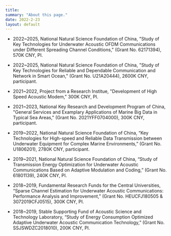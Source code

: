 ```yaml
---
title: 
summary: "About this page."
date: 2022-2-23
layout: default
---
```


* 2022~2025, National Natural Science Foundation of China, "Study of Key Technologies for Underwater Acoustic OFDM Communications under Different Spreading Channel Conditions," (Grant No. 62171394), 570K CNY, PI.

* 2022~2025, National Natural Science Foundation of China, "Study of Key Technologies for Reliable and Dependable Communication and Network in Smart Ocean," (Grant No. U21A20444), 2600K CNY, participant.

* 2021~2022, Project from a Research Institue, "Development of High Speed Acoustic Modem," 300K CNY, PI.

* 2021~2023, National Key Research and Development Program of China, "General Services and Examplary Applications of Marine Big Data in Typical Sea Areas," (Grant No. 2021YFF0704000), 300K CNY, participant.

* 2019~2022, National Natural Science Foundation of China, “Key Technologies for High-speed and Reliable Data Transmission between Underwater Equipment for Complex Marine Environments,” (Grant No. U1806201), 2780K CNY, participant.

* 2019~2021, National Natural Science Foundation of China, “Study of Transmission Energy Optimization for Underwater Acoustic Communications Based on Adaptive Modulation and Coding,” (Grant No. 61801139), 240K CNY, PI.

* 2018~2019, Fundamental Research Funds for the Central Universities, “Sparse Channel Estimation for Underwater Acoustic Communications: Performance Analysis and Improvement,” (Grant No. HEUCFJ180505 & 3072019CFJ0515), 300K CNY, PI.

* 2018~2019, Stable Supporting Fund of Acoustic Science and Technology Laboratory, “Study of Energy Consumption Optimized Adaptive Underwater Acoustic Communication Technology,” (Grant No. SSJSWDZC2018010), 200K CNY, PI.
